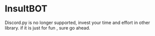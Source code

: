# InsultBOT


Discord.py is no longer supported, invest your time and effort in other library.
if it is just for fun , sure go ahead.
